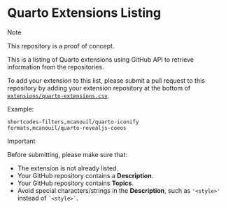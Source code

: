 # Quarto Extensions Listing

> [!NOTE]
> This repository is a proof of concept.

This is a listing of Quarto extensions using GitHub API to retrieve information from the repositories.

To add your extension to this list, please submit a pull request to this repository by adding your extension repository at the bottom of [`extensions/quarto-extensions.csv`](https://github.com/mcanouil/quarto-extensions/edit/main/extensions/quarto-extensions.csv).

Example:

```csv
shortcodes-filters,mcanouil/quarto-iconify
formats,mcanouil/quarto-revealjs-coeos
```

> [!IMPORTANT]
> Before submitting, please make sure that:
>
> - The extension is not already listed.
> - Your GitHub repository contains a **Description**.
> - Your GitHub repository contains **Topics**.
> - Avoid special characters/strings in the **Description**, such as `'<style>'` instead of `` `<style>` ``.
